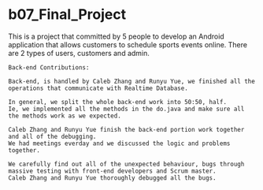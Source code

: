 # b07_Final_Project
This is a project that committed by 5 people to develop an Android application that allows customers to schedule sports events online.
There are 2 types of users, customers and admin.

```
Back-end Contributions: 

Back-end, is handled by Caleb Zhang and Runyu Yue, we finished all the operations that communicate with Realtime Database.

In general, we split the whole back-end work into 50:50, half. 
Ie, we implemented all the methods in the do.java and make sure all the methods work as we expected.

Caleb Zhang and Runyu Yue finish the back-end portion work together and all of the debugging.
We had meetings everday and we discussed the logic and problems together.   

We carefully find out all of the unexpected behaviour, bugs through massive testing with front-end developers and Scrum master. 
Caleb Zhang and Runyu Yue thoroughly debugged all the bugs. 


```
